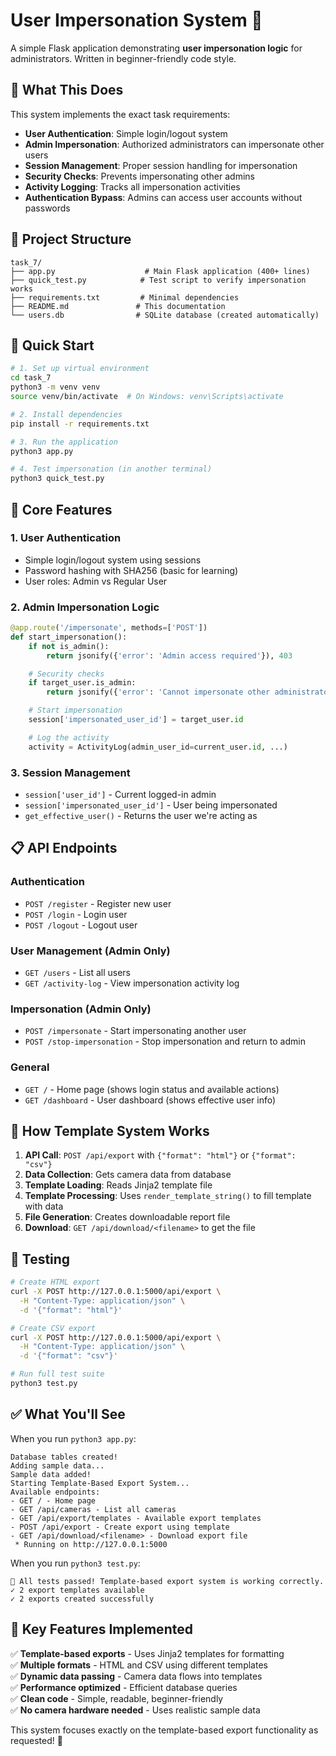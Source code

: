 # User Impersonation System 🔐

A simple Flask application demonstrating **user impersonation logic** for administrators. Written in beginner-friendly code style.

## 🎯 **What This Does**

This system implements the exact task requirements:
- **User Authentication**: Simple login/logout system
- **Admin Impersonation**: Authorized administrators can impersonate other users
- **Session Management**: Proper session handling for impersonation
- **Security Checks**: Prevents impersonating other admins
- **Activity Logging**: Tracks all impersonation activities
- **Authentication Bypass**: Admins can access user accounts without passwords

## 📁 **Project Structure**

```
task_7/
├── app.py                    # Main Flask application (400+ lines)
├── quick_test.py            # Test script to verify impersonation works
├── requirements.txt         # Minimal dependencies
├── README.md               # This documentation
└── users.db                # SQLite database (created automatically)
```

## 🚀 **Quick Start**

```bash
# 1. Set up virtual environment
cd task_7
python3 -m venv venv
source venv/bin/activate  # On Windows: venv\Scripts\activate

# 2. Install dependencies
pip install -r requirements.txt

# 3. Run the application
python3 app.py

# 4. Test impersonation (in another terminal)
python3 quick_test.py
```

## 🔐 **Core Features**

### **1. User Authentication**
- Simple login/logout system using sessions
- Password hashing with SHA256 (basic for learning)
- User roles: Admin vs Regular User

### **2. Admin Impersonation Logic**
```python
@app.route('/impersonate', methods=['POST'])
def start_impersonation():
    if not is_admin():
        return jsonify({'error': 'Admin access required'}), 403

    # Security checks
    if target_user.is_admin:
        return jsonify({'error': 'Cannot impersonate other administrators'}), 403

    # Start impersonation
    session['impersonated_user_id'] = target_user.id

    # Log the activity
    activity = ActivityLog(admin_user_id=current_user.id, ...)
```

### **3. Session Management**
- `session['user_id']` - Current logged-in admin
- `session['impersonated_user_id']` - User being impersonated
- `get_effective_user()` - Returns the user we're acting as

## 📋 **API Endpoints**

### **Authentication**
- `POST /register` - Register new user
- `POST /login` - Login user
- `POST /logout` - Logout user

### **User Management (Admin Only)**
- `GET /users` - List all users
- `GET /activity-log` - View impersonation activity log

### **Impersonation (Admin Only)**
- `POST /impersonate` - Start impersonating another user
- `POST /stop-impersonation` - Stop impersonation and return to admin

### **General**
- `GET /` - Home page (shows login status and available actions)
- `GET /dashboard` - User dashboard (shows effective user info)

## 🔧 **How Template System Works**

1. **API Call**: `POST /api/export` with `{"format": "html"}` or `{"format": "csv"}`
2. **Data Collection**: Gets camera data from database
3. **Template Loading**: Reads Jinja2 template file
4. **Template Processing**: Uses `render_template_string()` to fill template with data
5. **File Generation**: Creates downloadable report file
6. **Download**: `GET /api/download/<filename>` to get the file

## 🧪 **Testing**

```bash
# Create HTML export
curl -X POST http://127.0.0.1:5000/api/export \
  -H "Content-Type: application/json" \
  -d '{"format": "html"}'

# Create CSV export  
curl -X POST http://127.0.0.1:5000/api/export \
  -H "Content-Type: application/json" \
  -d '{"format": "csv"}'

# Run full test suite
python3 test.py
```

## ✅ **What You'll See**

When you run `python3 app.py`:
```
Database tables created!
Adding sample data...
Sample data added!
Starting Template-Based Export System...
Available endpoints:
- GET / - Home page
- GET /api/cameras - List all cameras
- GET /api/export/templates - Available export templates
- POST /api/export - Create export using template
- GET /api/download/<filename> - Download export file
 * Running on http://127.0.0.1:5000
```

When you run `python3 test.py`:
```
🎉 All tests passed! Template-based export system is working correctly.
✓ 2 export templates available
✓ 2 exports created successfully
```

## 🎯 **Key Features Implemented**

✅ **Template-based exports** - Uses Jinja2 templates for formatting  
✅ **Multiple formats** - HTML and CSV using different templates  
✅ **Dynamic data passing** - Camera data flows into templates  
✅ **Performance optimized** - Efficient database queries  
✅ **Clean code** - Simple, readable, beginner-friendly  
✅ **No camera hardware needed** - Uses realistic sample data  

This system focuses exactly on the template-based export functionality as requested! 🚀
